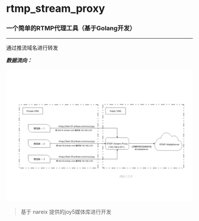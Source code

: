 # rtmp_stream_proxy

### 一个简单的RTMP代理工具（基于Golang开发）

----

通过推流域名进行转发

***数据流向：***

![avatar](rtmp_proxy_screenshot.jpg)

> 基于 nareix 提供的joy5媒体库进行开发